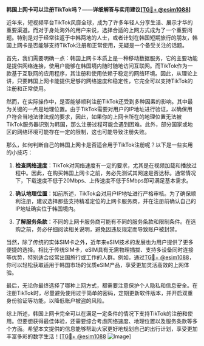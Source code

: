 **韩国上网卡可以注册TikTok吗？——详细解答与实用建议[[TG💪+ @esim1088](https://t.me/s/esim1088)]**

近年来，短视频平台TikTok风靡全球，成为了许多年轻人分享生活、展示才华的重要渠道。而对于身处海外的用户来说，选择合适的上网方式成为了一个重要问题。特别是对于经常往返于中韩两地的人士，或者计划在韩国短期旅行的朋友，韩国上网卡是否能够支持TikTok注册和正常使用，无疑是一个备受关注的话题。

首先，我们需要明确一点：韩国上网卡本质上是一种移动数据服务，它的主要功能是提供网络连接，使用户能够在韩国境内随时随地访问互联网。而TikTok作为一款基于互联网的应用程序，其注册和使用依赖于稳定的网络环境。因此，从理论上讲，只要韩国上网卡能提供足够的网络速度和稳定性，它完全可以支持TikTok的注册和正常使用。

然而，在实际操作中，是否能够顺利注册TikTok还受到多种因素的影响。其中最为关键的一点是地理位置。由于TikTok需要对用户的IP地址进行验证，以确保用户符合当地法律法规的要求，因此，如果你的上网卡所在的地理位置无法被TikTok服务器识别为韩国，那么注册过程可能会遇到困难。此外，部分国家或地区的网络环境可能存在一定的限制，这也可能导致注册失败。

那么，如何判断自己的韩国上网卡是否适合用于TikTok注册呢？以下是一些实用的小技巧：

1. **检查网络速度**：TikTok对网络速度有一定的要求，尤其是在视频加载和播放过程中。因此，在购买韩国上网卡之前，务必先测试其网速是否达标。通常情况下，下载速度不低于20Mbps、上传速度不低于5Mbps即可满足基本需求。

2. **确认地理位置**：如前所述，TikTok会对用户IP地址进行严格审核。为了确保顺利注册，建议选择那些支持精准定位的上网卡服务商，并在注册前确认自己的IP地址确实位于韩国境内。

3. **了解服务条款**：不同的上网卡服务商可能有不同的服务条款和限制条件。在选购之前，务必仔细阅读相关说明，避免因违反规定而导致账户被封禁。

当然，除了传统的实体SIM卡之外，近年来eSIM技术的发展也为用户提供了更多便捷的选择。相比于传统SIM卡，eSIM具有无需物理插拔、支持多设备同时连接等优势，特别适合经常出国旅行或工作的人群。例如，通过[TG💪+ @esim1088](https://t.me/s/esim1088)，你可以轻松获取适用于韩国市场的优质eSIM产品，享受更加灵活高效的上网体验。

最后，无论你最终选择了哪种上网方式，都需要注意保护个人隐私和信息安全。在注册TikTok时，尽量避免使用过于简单的密码，定期更新软件版本，并开启双重身份验证等功能，以降低账户被盗的风险。

综上所述，韩国上网卡完全可以在满足一定条件的情况下支持TikTok的注册和使用。但要想获得最佳体验，还需要综合考虑网络速度、地理位置以及服务条款等多个方面。希望本文提供的信息能够帮助大家更好地规划自己的出行计划，享受更加丰富多彩的数字生活！[[TG💪+ @esim1088](https://t.me/s/esim1088) ![Image](https://i.postimg.cc/4NQfJmqS/Snipaste-2025-05-13-00-14-12.png)]